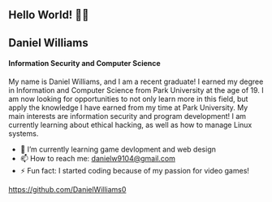 ## Hello World! 👋🏽
## Daniel Williams
#### Information Security and Computer Science
My name is Daniel Williams, and I am a recent graduate! I earned my degree in Information and Computer Science from Park University at the age of 19. I am now looking for opportunities to not only learn more in this field, but apply the knowledge I have earned from my time at Park University. My main interests are information security and program development! I am currently learning about ethical hacking, as well as how to manage Linux systems.


- 📖 I’m currently learning game devlopment and web design
- 📫 How to reach me: danielw9104@gmail.com 
 - ⚡ Fun fact: I started coding because of my passion for video games! 

https://github.com/DanielWilliams0 

